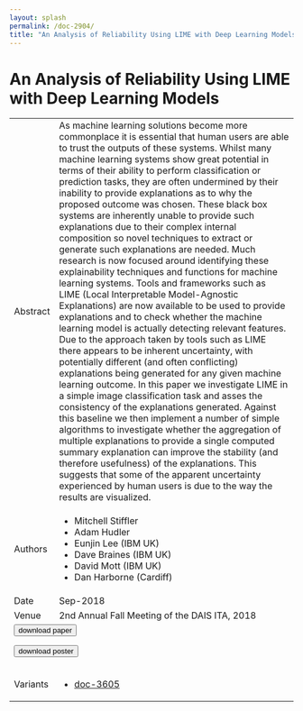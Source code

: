```yaml
---
layout: splash
permalink: /doc-2904/
title: "An Analysis of Reliability Using LIME with Deep Learning Models"
---
```


# An Analysis of Reliability Using LIME with Deep Learning Models

<table>
    <tbody>
    <tr>
        <td>Abstract</td>
        <td>As machine learning solutions become more commonplace it is essential that human users are able to trust the outputs of these systems. Whilst many machine learning systems show great potential in terms of their ability to perform classification or prediction tasks, they are often undermined by their inability to provide explanations as to why the proposed outcome was chosen. These black box systems are inherently unable to provide such explanations due to their complex internal composition so novel techniques to extract or generate such explanations are needed. Much research is now focused around identifying these explainability techniques and functions for machine learning systems. Tools and frameworks such as LIME (Local Interpretable Model-Agnostic Explanations) are now available to be used to provide explanations and to check whether the machine learning model is actually detecting relevant features. Due to the approach taken by tools such as LIME there appears to be inherent uncertainty, with potentially different (and often conflicting) explanations being generated for any given machine learning outcome. In this paper we investigate LIME in a simple image classification task and asses the consistency of the explanations generated. Against this baseline we then implement a number of simple algorithms to investigate whether the aggregation of multiple explanations to provide a single computed summary explanation can improve the stability (and therefore usefulness) of the explanations. This suggests that some of the apparent uncertainty experienced by human users is due to the way the results are visualized.</td>
    </tr>
    <tr>
        <td>Authors</td>
        <td>
            <ul>
                <li>Mitchell Stiffler</li>
                <li>Adam Hudler</li>
                <li>Eunjin Lee (IBM UK)</li>
                <li>Dave Braines (IBM UK)</li>
                <li>David Mott (IBM UK)</li>
                <li>Dan Harborne (Cardiff)</li>
            </ul>
        </td>
    </tr>
    <tr>
        <td>Date</td>
        <td>Sep-2018</td>
    </tr>
    <tr>
        <td>Venue</td>
        <td>2nd Annual Fall Meeting of the DAIS ITA, 2018</td>
    </tr>
        <tr>
            <td colspan="2">
                <form method="get" action="https://ibm.box.com/v/doc-2904-paper">
                    <button type="submit">download paper</button>
                </form>
                <form method="get" action="https://ibm.box.com/v/doc-2904-poster">
                    <button type="submit">download poster</button>
                </form>
            </td>
        </tr>
        <tr>
            <td>Variants</td>
            <td>
                <ul>
                    <li><a href="\doc-3605\">doc-3605</a></li>
                </ul>
            </td>
        </tr>
    </tbody>
</table>
